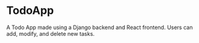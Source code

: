 # TodoApp
A Todo App made using a Django backend and React frontend.
Users can add, modify, and delete new tasks.